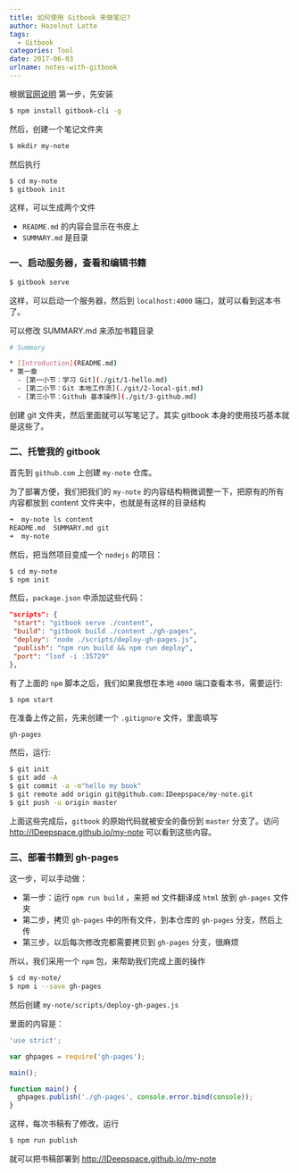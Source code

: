 ```yaml
---
title: 如何使用 Gitbook 来做笔记?
author: Hazelnut Latte
tags:
  - Gitbook
categories: Tool
date: 2017-06-03
urlname: notes-with-gitbook
---
```


<!-- ## 如何使用 Gitbook 来做笔记? -->

根据[官网说明](https://github.com/GitbookIO/gitbook/blob/master/docs/setup.md) 第一步，先安装

```bash
$ npm install gitbook-cli -g
```

然后，创建一个笔记文件夹

```bash
$ mkdir my-note
```

<!-- more -->

然后执行

```bash
$ cd my-note
$ gitbook init
```

这样，可以生成两个文件

- `README.md` 的内容会显示在书皮上
- `SUMMARY.md` 是目录

### 一、启动服务器，查看和编辑书籍

```bash
$ gitbook serve
```

这样，可以启动一个服务器，然后到 `localhost:4000` 端口，就可以看到这本书了。

可以修改 SUMMARY.md 来添加书籍目录

```bash
# Summary

* [Introduction](README.md)
* 第一章
  - [第一小节：学习 Git](./git/1-hello.md)
  - [第二小节：Git 本地工作流](./git/2-local-git.md)
  - [第三小节：Github 基本操作](./git/3-github.md)
```

创建 git 文件夹，然后里面就可以写笔记了。其实 gitbook 本身的使用技巧基本就是这些了。

### 二、托管我的 gitbook

首先到 `github.com` 上创建 `my-note` 仓库。

为了部署方便，我们把我们的 `my-note` 的内容结构稍微调整一下，把原有的所有内容都放到 content 文件夹中，也就是有这样的目录结构

```bash
➜  my-note ls content
README.md  SUMMARY.md git
➜  my-note
```

然后，把当然项目变成一个 `nodejs` 的项目：

```bash
$ cd my-note
$ npm init
```

然后，`package.json` 中添加这些代码：

```json
"scripts": {
 "start": "gitbook serve ./content",
 "build": "gitbook build ./content ./gh-pages",
 "deploy": "node ./scripts/deploy-gh-pages.js",
 "publish": "npm run build && npm run deploy",
 "port": "lsof -i :35729"
},
```

有了上面的 `npm` 脚本之后，我们如果我想在本地 `4000` 端口查看本书，需要运行:

```bash
$ npm start
```

在准备上传之前，先来创建一个 `.gitignore` 文件，里面填写

```text
gh-pages
```

然后，运行:

```bash
$ git init
$ git add -A
$ git commit -a -m"hello my book"
$ git remote add origin git@github.com:IDeepspace/my-note.git
$ git push -u origin master
```

上面这些完成后，`gitbook` 的原始代码就被安全的备份到 `master` 分支了。访问 <http://IDeepspace.github.io/my-note> 可以看到这些内容。

### 三、部署书籍到 gh-pages

这一步，可以手动做：

- 第一步：运行 `npm run build` ，来把 `md` 文件翻译成 `html` 放到 `gh-pages` 文件夹
- 第二步，拷贝 `gh-pages` 中的所有文件，到本仓库的 `gh-pages` 分支，然后上传
- 第三步，以后每次修改完都需要拷贝到 `gh-pages` 分支，很麻烦

所以，我们采用一个 `npm` 包，来帮助我们完成上面的操作

```bash
$ cd my-note/
$ npm i --save gh-pages
```

然后创建 `my-note/scripts/deploy-gh-pages.js`

里面的内容是：

```javascript
'use strict';

var ghpages = require('gh-pages');

main();

function main() {
  ghpages.publish('./gh-pages', console.error.bind(console));
}
```

这样，每次书稿有了修改，运行

```bash
$ npm run publish
```

就可以把书稿部署到 <http://IDeepspace.github.io/my-note>
